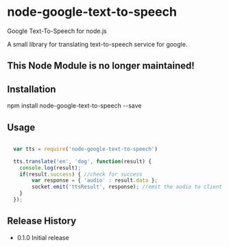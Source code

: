 node-google-text-to-speech
==========================

Google Text-To-Speech for node.js

A small library for translating text-to-speech service for google.

## This Node Module is no longer maintained!

## Installation

  npm install node-google-text-to-speech --save

## Usage

```js

  var tts = require('node-google-text-to-speech')

  tts.translate('en', 'dog', function(result) {
  	console.log(result); 
  	if(result.success) { //check for success
  		var response = { 'audio' : result.data };
  		socket.emit('ttsResult', response); //emit the audio to client
  	}
  });

```

## Release History

* 0.1.0 Initial release
